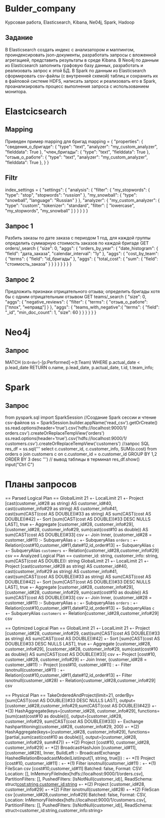 # Bulder_company
Курсовая работа, Elasticsearch, Kibana, Ne04j, Spark, Hadoop
## Задание
В Elasticsearch создать индекс с анализатором и маппингом, проиндексировать json-документы, разработать запросы с вложенной агрегацией, представить результаты в среде Kibana. В Neo4j по данным из Elasticsearch заполнить графовую базу данных, разработать и реализовать запрос к этой БД. В Spark по данным из Elasticsearch сформировать csv-файлы (с внутренней схемой) таблиц и сохранить их в файловой системе HDFS, написать запрос и реализовать его в Spark, проанализировать процесс выполнения запроса с использованием монитора.
# Elastcicsearch
## Mapping 
Приведен пример mapping для бригад
mapping = {
     "properties": {
"сведения_о_бригаде": {
     "type": "text",
     "analyzer": "my_custom_analyzer",
     "fielddata": True
     },
     "член_бригады": {
     "type": "text",
     "fielddata": True
     },
     "отзыв_о_работе": {
     "type": "text",
     "analyzer": "my_custom_analyzer",
     "fielddata": True
     },
     }
     }
## Filtr
index_settings = {
       "settings": {
         "analysis": {
           "filter": {
             "my_stopwords": {
               "type": "stop",
               "stopwords": "_russian_"
             },
             "my_snowball": {
               "type": "snowball",
               "language": "Russian"
             }
           },
           "analyzer": {
             "my_custom_analyzer": {
               "type": "custom",
               "tokenizer": "standard",
               "filter": [
                 "lowercase",
"my_stopwords",
                 "my_snowball"
               ]
} }
} }
}
## Запрос 1
Разбить заказы по дате заказа с периодом 1 год, для каждой группы определить суммарную стоимость заказов по каждой бригаде
 GET orders/_search
     {
       "size": 0,
       "aggs": {
         "orders_by_year": {
           "date_histogram": {
             "field": "дата_заказа",
             "calendar_interval": "1y"
           },
           "aggs": {
             "cost_by_team": {
               "terms": {
                 "field": "id_бригады"
}, "aggs": {
                 "total_cost": {
                   "sum": {
                     "field": "стоимость_заказа"
                   }
} }
} }
} }
}
## Запрос 2
Предложить признаки отрицательного отзыва; определить бригады хотя бы с одним отрицательным отзывом
 GET teams/_search
{
"size": 0,
           "aggs": {
             "negative_reviews": {
               "filter": {
                 "terms": {
                   "отзыв_о_работе":    ["плох",
"неправд"]
}
}, "aggs": {
                 "teams_with_negative":{
                   "terms": {
                     "field": "_id",
                       "min_doc_count": 1,
                       "size": 60
} }
} }
} }
# Neo4j
## Запрос
MATCH (o:`Order`)-[p:Performed]->(t:Team)
WHERE p.actual_date < p.lead_date
RETURN o.name, p.lead_date, p.actual_date, t.id, t.team_info;
# Spark
## Запрос
 from pyspark.sql import SparkSession
     //Создание Spark сессии и чтение csv-файлов
     ss = SparkSession.builder.appName('read_csv').getOrCreate()
     ss.read.options(header='true').csv('hdfs://localhost:9000/1/
     orders.csv').createOrReplaceTempView('orders')
     ss.read.options(header='true').csv('hdfs://localhost:9000/1/
     customers.csv').createOrReplaceTempView('customers')
     //запрос SQL
     res_df = ss.sql('''
     select c.customer_id, c.customer_info, SUM(o.cost)
     from orders o
     join customers c on c.customer_id = o.customer_id
     GROUP BY 1,2
     ORDER BY 3 desc
     ''')
     // вывод таблицы в терминал
     res_df.show()
     input("Ctrl C")
# Планы запросов 
== Parsed Logical Plan ==
GlobalLimit 21
+- LocalLimit 21
+- Project [cast(customer_id#28 as string) AS customer_id#40, cast(customer_info#29 as string) AS customer_info#41, cast(sum(CAST(cost AS DOUBLE))#33 as string) AS sum(CAST(cost AS DOUBLE))#42]
+- Sort [sum(CAST(cost AS DOUBLE))#33 DESC NULLS LAST], true
+- Aggregate [customer_id#28, customer_info#29], [customer_id#28, customer_info#29, sum(cast(cost#10 as double)) AS sum(CAST(cost AS DOUBLE))#33]
csv
+- Join Inner, (customer_id#28 = customer_id#11)
:- SubqueryAlias `o`
: +- SubqueryAlias `orders`
: +- Relation[cost#10,customer_id#11,date#12,id_order#13]
+- SubqueryAlias `c`
+- SubqueryAlias `customers`
+- Relation[customer_id#28,customer_info#29] csv
== Analyzed Logical Plan ==
customer_id: string, customer_info: string, sum(CAST(cost AS DOUBLE)): string GlobalLimit 21
+- LocalLimit 21
+- Project [cast(customer_id#28 as string) AS customer_id#40, cast(customer_info#29 as string) AS customer_info#41, cast(sum(CAST(cost AS DOUBLE))#33 as string) AS sum(CAST(cost AS DOUBLE))#42]
+- Sort [sum(CAST(cost AS DOUBLE))#33 DESC NULLS LAST], true
+- Aggregate [customer_id#28, customer_info#29], [customer_id#28, customer_info#29, sum(cast(cost#10 as double)) AS sum(CAST(cost AS DOUBLE))#33]
csv
+- Join Inner, (customer_id#28 = customer_id#11)
:- SubqueryAlias `o`
: +- SubqueryAlias `orders`
: +- Relation[cost#10,customer_id#11,date#12,id_order#13]
+- SubqueryAlias `c`
+- SubqueryAlias `customers`
+- Relation[customer_id#28,customer_info#29] csv


== Optimized Logical Plan == GlobalLimit 21
+- LocalLimit 21
+- Project [customer_id#28, customer_info#29, cast(sum(CAST(cost AS DOUBLE))#33 as string) AS sum(CAST(cost AS DOUBLE))#42]
+- Sort [sum(CAST(cost AS DOUBLE))#33 DESC NULLS LAST], true
+- Aggregate [customer_id#28, customer_info#29], [customer_id#28, customer_info#29, sum(cast(cost#10 as double)) AS sum(CAST(cost AS DOUBLE))#33]
csv
+- Project [cost#10, customer_id#28, customer_info#29] +- Join Inner, (customer_id#28 = customer_id#11)
:- Project [cost#10, customer_id#11]
: +- Filter isnotnull(customer_id#11)
: +- Relation[cost#10,customer_id#11,date#12,id_order#13]
+- Filter isnotnull(customer_id#28)
+- Relation[customer_id#28,customer_info#29] csv


== Physical Plan ==
TakeOrderedAndProject(limit=21, orderBy=[sum(CAST(cost AS DOUBLE))#33 DESC NULLS LAST], output=[customer_id#28,customer_info#29,sum(CAST(cost AS DOUBLE))#42])
+- *(3) HashAggregate(keys=[customer_id#28, customer_info#29], functions=[sum(cast(cost#10 as double))], output=[customer_id#28, customer_info#29, sum(CAST(cost AS DOUBLE))#33])
+- Exchange hashpartitioning(customer_id#28, customer_info#29, 200)
+- *(2) HashAggregate(keys=[customer_id#28, customer_info#29], functions=[partial_sum(cast(cost#10 as double))], output=[customer_id#28,
customer_info#29, sum#47])
+- *(2) Project [cost#10, customer_id#28, customer_info#29]
+- *(2) BroadcastHashJoin [customer_id#11], [customer_id#28], Inner, BuildLeft
:- BroadcastExchange HashedRelationBroadcastMode(List(input[1, string, true]))
: +- *(1) Project [cost#10, customer_id#11]
: +- *(1) Filter isnotnull(customer_id#11)
: +- *(1) FileScan csv [cost#10,customer_id#11] Batched:
false,  Format:     CSV:  Location: [],
InMemoryFileIndex[hdfs://localhost:9000/1/orders.csv], PartitionFilters: [], PushedFilters: [IsNotNull(customer_id)], ReadSchema: struct<cost:string,customer_id:string>
+- *(2) Project [customer_id#28, customer_info#29] +- *(2) Filter isnotnull(customer_id#28)
+- *(2) FileScan csv [customer_id#28,customer_info#29] Batched: false, Format: CSV, Location: InMemoryFileIndex[hdfs://localhost:9000/1/customers.csv], PartitionFilters: [], PushedFilters: [IsNotNull(customer_id)], ReadSchema:
struct<customer_id:string,customer_info:string>
